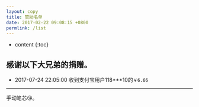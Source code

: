 ```yaml
---
layout: copy
title: 赞助名单
date: 2017-02-22 09:08:15 +0800
permlink: /list
---
```


* content
{:toc}

感谢以下大兄弟的捐赠。
-------------------------

+ 2017-07-24 22:05:00 收到支付宝用户118***10的`￥6.66`

-------------------------
手动笔芯😘。
